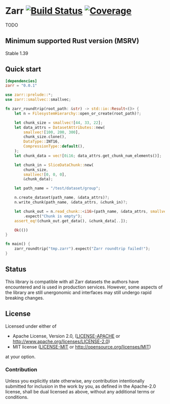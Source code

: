 # Zarr [![Build Status](https://travis-ci.org/sci-rs/zarr.svg?branch=main)](https://travis-ci.org/sci-rs/zarr) [![Coverage](https://codecov.io/gh/sci-rs/zarr/branch/main/graph/badge.svg)](https://codecov.io/gh/sci-rs/zarr)

TODO

## Minimum supported Rust version (MSRV)

Stable 1.39

## Quick start

```toml
[dependencies]
zarr = "0.0.1"
```

```rust
use zarr::prelude::*;
use zarr::smallvec::smallvec;

fn zarr_roundtrip(root_path: &str) -> std::io::Result<()> {
    let n = FilesystemHierarchy::open_or_create(root_path)?;

    let chunk_size = smallvec![44, 33, 22];
    let data_attrs = DatasetAttributes::new(
        smallvec![100, 200, 300],
        chunk_size.clone(),
        DataType::INT16,
        CompressionType::default(),
    );
    let chunk_data = vec![0i16; data_attrs.get_chunk_num_elements()];

    let chunk_in = SliceDataChunk::new(
        chunk_size,
        smallvec![0, 0, 0],
        &chunk_data);

    let path_name = "/test/dataset/group";

    n.create_dataset(path_name, &data_attrs)?;
    n.write_chunk(path_name, &data_attrs, &chunk_in)?;

    let chunk_out = n.read_chunk::<i16>(path_name, &data_attrs, smallvec![0, 0, 0])?
        .expect("Chunk is empty");
    assert_eq!(chunk_out.get_data(), &chunk_data[..]);

    Ok(())
}

fn main() {
    zarr_roundtrip("tmp.zarr").expect("Zarr roundtrip failed!");
}
```

## Status

This library is compatible with all Zarr datasets the authors have encountered and is used in production services. However, some aspects of the library are still unergonomic and interfaces may still undergo rapid breaking changes.

## License

Licensed under either of

- Apache License, Version 2.0, ([LICENSE-APACHE](LICENSE-APACHE) or http://www.apache.org/licenses/LICENSE-2.0)
- MIT license ([LICENSE-MIT](LICENSE-MIT) or http://opensource.org/licenses/MIT)

at your option.

### Contribution

Unless you explicitly state otherwise, any contribution intentionally submitted for inclusion in the work by you, as defined in the Apache-2.0 license, shall be dual licensed as above, without any additional terms or conditions.
